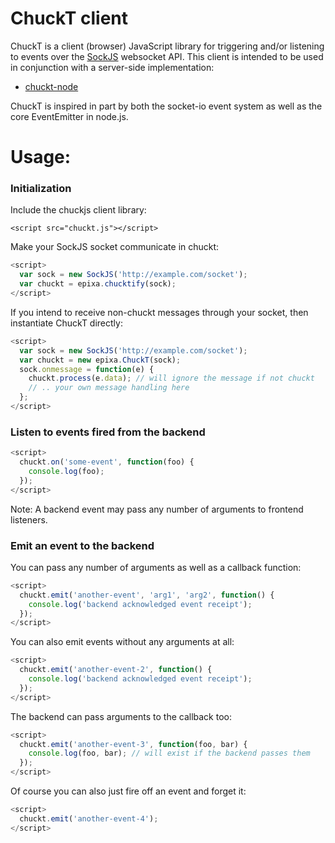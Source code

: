 # ChuckT client

ChuckT is a client (browser) JavaScript library for triggering and/or listening
to events over the [SockJS](https://github.com/sockjs/sockjs-client) websocket
API. This client is intended to be used in conjunction with a server-side
implementation:

 * [chuckt-node](https://github.com/epixa/chuckt-node)

ChuckT is inspired in part by both the socket-io event system as well as the core
EventEmitter in node.js.

# Usage:

### Initialization

Include the chuckjs client library:

`<script src="chuckt.js"></script>`

Make your SockJS socket communicate in chuckt:

```javascript
<script>
  var sock = new SockJS('http://example.com/socket');
  var chuckt = epixa.chucktify(sock);
</script>
```

If you intend to receive non-chuckt messages through your socket, then
instantiate ChuckT directly:

```javascript
<script>
  var sock = new SockJS('http://example.com/socket');
  var chuckt = new epixa.ChuckT(sock);
  sock.onmessage = function(e) {
    chuckt.process(e.data); // will ignore the message if not chuckt
    // .. your own message handling here
  };
</script>
```

### Listen to events fired from the backend

```javascript
<script>
  chuckt.on('some-event', function(foo) {
    console.log(foo);
  });
</script>
```

Note: A backend event may pass any number of arguments to frontend listeners.

### Emit an event to the backend

You can pass any number of arguments as well as a callback function:

```javascript
<script>
  chuckt.emit('another-event', 'arg1', 'arg2', function() {
    console.log('backend acknowledged event receipt');
  });
</script>
```

You can also emit events without any arguments at all:

```javascript
<script>
  chuckt.emit('another-event-2', function() {
    console.log('backend acknowledged event receipt');
  });
</script>
```

The backend can pass arguments to the callback too:

```javascript
<script>
  chuckt.emit('another-event-3', function(foo, bar) {
    console.log(foo, bar); // will exist if the backend passes them
  });
</script>
```

Of course you can also just fire off an event and forget it:

```javascript
<script>
  chuckt.emit('another-event-4');
</script>
```
